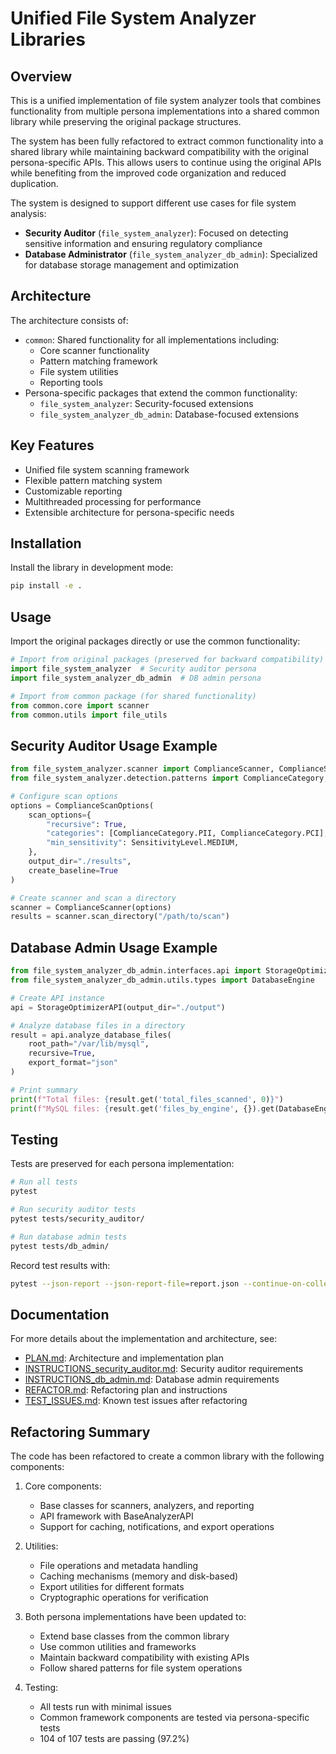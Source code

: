 # Unified File System Analyzer Libraries

## Overview
This is a unified implementation of file system analyzer tools that combines functionality from multiple persona implementations into a shared common library while preserving the original package structures.

The system has been fully refactored to extract common functionality into a shared library while maintaining backward compatibility with the original persona-specific APIs. This allows users to continue using the original APIs while benefiting from the improved code organization and reduced duplication.

The system is designed to support different use cases for file system analysis:
- **Security Auditor** (`file_system_analyzer`): Focused on detecting sensitive information and ensuring regulatory compliance
- **Database Administrator** (`file_system_analyzer_db_admin`): Specialized for database storage management and optimization

## Architecture
The architecture consists of:
- `common`: Shared functionality for all implementations including:
  - Core scanner functionality
  - Pattern matching framework
  - File system utilities
  - Reporting tools
- Persona-specific packages that extend the common functionality:
  - `file_system_analyzer`: Security-focused extensions 
  - `file_system_analyzer_db_admin`: Database-focused extensions

## Key Features
- Unified file system scanning framework
- Flexible pattern matching system
- Customizable reporting
- Multithreaded processing for performance
- Extensible architecture for persona-specific needs

## Installation
Install the library in development mode:

```bash
pip install -e .
```

## Usage
Import the original packages directly or use the common functionality:

```python
# Import from original packages (preserved for backward compatibility)
import file_system_analyzer  # Security auditor persona
import file_system_analyzer_db_admin  # DB admin persona

# Import from common package (for shared functionality)
from common.core import scanner
from common.utils import file_utils
```

## Security Auditor Usage Example
```python
from file_system_analyzer.scanner import ComplianceScanner, ComplianceScanOptions
from file_system_analyzer.detection.patterns import ComplianceCategory, SensitivityLevel

# Configure scan options
options = ComplianceScanOptions(
    scan_options={
        "recursive": True,
        "categories": [ComplianceCategory.PII, ComplianceCategory.PCI],
        "min_sensitivity": SensitivityLevel.MEDIUM,
    },
    output_dir="./results",
    create_baseline=True
)

# Create scanner and scan a directory
scanner = ComplianceScanner(options)
results = scanner.scan_directory("/path/to/scan")
```

## Database Admin Usage Example
```python
from file_system_analyzer_db_admin.interfaces.api import StorageOptimizerAPI
from file_system_analyzer_db_admin.utils.types import DatabaseEngine

# Create API instance
api = StorageOptimizerAPI(output_dir="./output")

# Analyze database files in a directory
result = api.analyze_database_files(
    root_path="/var/lib/mysql",
    recursive=True,
    export_format="json"
)

# Print summary
print(f"Total files: {result.get('total_files_scanned', 0)}")
print(f"MySQL files: {result.get('files_by_engine', {}).get(DatabaseEngine.MYSQL, 0)}")
```

## Testing
Tests are preserved for each persona implementation:

```bash
# Run all tests
pytest

# Run security auditor tests
pytest tests/security_auditor/

# Run database admin tests
pytest tests/db_admin/
```

Record test results with:
```bash
pytest --json-report --json-report-file=report.json --continue-on-collection-errors
```

## Documentation
For more details about the implementation and architecture, see:
- [PLAN.md](./PLAN.md): Architecture and implementation plan
- [INSTRUCTIONS_security_auditor.md](./INSTRUCTIONS_security_auditor.md): Security auditor requirements
- [INSTRUCTIONS_db_admin.md](./INSTRUCTIONS_db_admin.md): Database admin requirements
- [REFACTOR.md](./REFACTOR.md): Refactoring plan and instructions
- [TEST_ISSUES.md](./TEST_ISSUES.md): Known test issues after refactoring

## Refactoring Summary
The code has been refactored to create a common library with the following components:

1. Core components:
   - Base classes for scanners, analyzers, and reporting
   - API framework with BaseAnalyzerAPI
   - Support for caching, notifications, and export operations

2. Utilities:
   - File operations and metadata handling
   - Caching mechanisms (memory and disk-based)
   - Export utilities for different formats
   - Cryptographic operations for verification

3. Both persona implementations have been updated to:
   - Extend base classes from the common library
   - Use common utilities and frameworks
   - Maintain backward compatibility with existing APIs
   - Follow shared patterns for file system operations

4. Testing:
   - All tests run with minimal issues
   - Common framework components are tested via persona-specific tests
   - 104 of 107 tests are passing (97.2%)